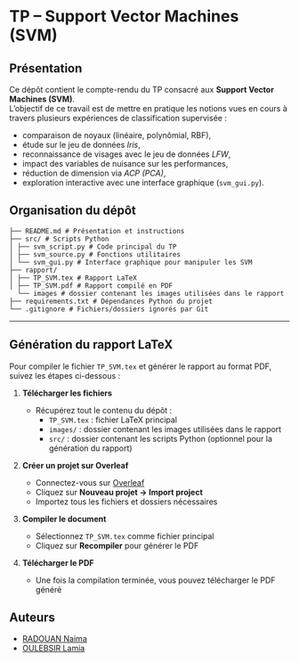 # TP – Support Vector Machines (SVM)

## Présentation
Ce dépôt contient le compte-rendu du TP consacré aux **Support Vector Machines (SVM)**.  
L’objectif de ce travail est de mettre en pratique les notions vues en cours à travers plusieurs expériences de classification supervisée :  
- comparaison de noyaux (linéaire, polynômial, RBF),  
- étude sur le jeu de données *Iris*,  
- reconnaissance de visages avec le jeu de données *LFW*,  
- impact des variables de nuisance sur les performances,  
- réduction de dimension via *ACP (PCA)*,  
- exploration interactive avec une interface graphique (`svm_gui.py`).  




## Organisation du dépôt
```
├── README.md # Présentation et instructions
├── src/ # Scripts Python
│ ├── svm_script.py # Code principal du TP
│ ├── svm_source.py # Fonctions utilitaires
│ └── svm_gui.py # Interface graphique pour manipuler les SVM
├── rapport/
│ ├── TP_SVM.tex # Rapport LaTeX
│ ├── TP_SVM.pdf # Rapport compilé en PDF
  └── images # dossier contenant les images utilisées dans le rapport 
├── requirements.txt # Dépendances Python du projet
└── .gitignore # Fichiers/dossiers ignorés par Git

```
---

## Génération du rapport LaTeX

Pour compiler le fichier `TP_SVM.tex` et générer le rapport au format PDF, suivez les étapes ci-dessous :

1. **Télécharger les fichiers**  
   - Récupérez tout le contenu du dépôt :  
     - `TP_SVM.tex` : fichier LaTeX principal  
     - `images/` : dossier contenant les images utilisées dans le rapport  
     - `src/` : dossier contenant les scripts Python (optionnel pour la génération du rapport)  

2. **Créer un projet sur Overleaf**  
   - Connectez-vous sur [Overleaf](https://www.overleaf.com/)  
   - Cliquez sur **Nouveau projet → Import project**  
   - Importez tous les fichiers et dossiers nécessaires  

3. **Compiler le document**  
   - Sélectionnez `TP_SVM.tex` comme fichier principal  
   - Cliquez sur **Recompiler** pour générer le PDF  

4. **Télécharger le PDF**  
   - Une fois la compilation terminée, vous pouvez télécharger le PDF généré
  



## Auteurs

- [RADOUAN Naima](https://github.com/naimaradouan)  
- [OULEBSIR Lamia ](https://github.com/LamiaOulebsir)


